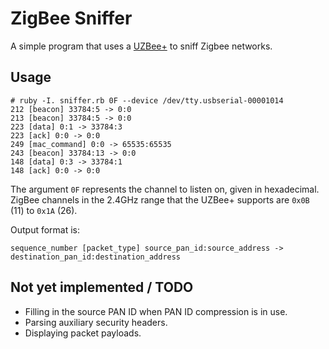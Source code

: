 # ZigBee Sniffer

A simple program that uses
a [UZBee+](http://www.flexipanel.com/WirelessProducts.htm) to sniff
Zigbee networks. 

## Usage

```
# ruby -I. sniffer.rb 0F --device /dev/tty.usbserial-00001014
212 [beacon] 33784:5 -> 0:0
213 [beacon] 33784:5 -> 0:0
223 [data] 0:1 -> 33784:3
223 [ack] 0:0 -> 0:0
249 [mac_command] 0:0 -> 65535:65535
243 [beacon] 33784:13 -> 0:0
148 [data] 0:3 -> 33784:1
148 [ack] 0:0 -> 0:0
```

The argument `0F` represents the channel to listen on, given in
hexadecimal. ZigBee channels in the 2.4GHz range that the UZBee+
supports are `0x0B` (11) to `0x1A` (26).

Output format is:

```
sequence_number [packet_type] source_pan_id:source_address -> destination_pan_id:destination_address
```

## Not yet implemented / TODO

* Filling in the source PAN ID when PAN ID compression is in use.
* Parsing auxiliary security headers.
* Displaying packet payloads.
